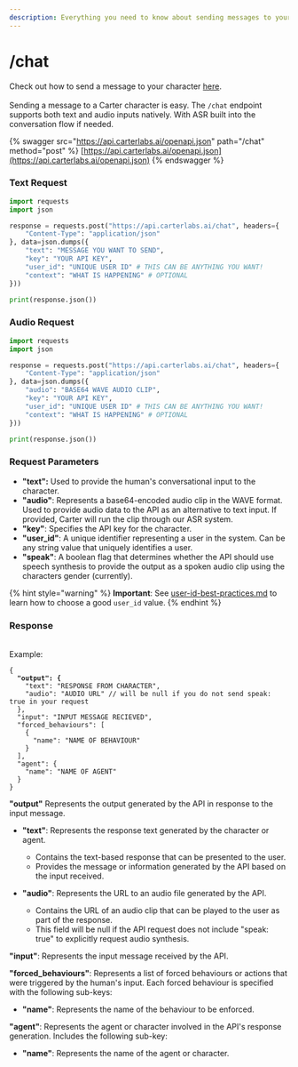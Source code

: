 ```yaml
---
description: Everything you need to know about sending messages to your character.
---
```


# /chat

Check out how to send a message to your character [here](../quick-start/unity.md). \
\
Sending a message to a Carter character is easy. The `/chat` endpoint supports both text and audio inputs natively. With ASR built into the conversation flow if needed.

{% swagger src="https://api.carterlabs.ai/openapi.json" path="/chat" method="post" %}
[https://api.carterlabs.ai/openapi.json](https://api.carterlabs.ai/openapi.json)
{% endswagger %}

### Text Request

```python
import requests
import json

response = requests.post("https://api.carterlabs.ai/chat", headers={
    "Content-Type": "application/json"
}, data=json.dumps({
    "text": "MESSAGE YOU WANT TO SEND",
    "key": "YOUR API KEY",
    "user_id": "UNIQUE USER ID" # THIS CAN BE ANYTHING YOU WANT!
    "context": "WHAT IS HAPPENING" # OPTIONAL
}))

print(response.json())
```

### Audio Request

```python
import requests
import json

response = requests.post("https://api.carterlabs.ai/chat", headers={
    "Content-Type": "application/json"
}, data=json.dumps({
    "audio": "BASE64 WAVE AUDIO CLIP",
    "key": "YOUR API KEY",
    "user_id": "UNIQUE USER ID" # THIS CAN BE ANYTHING YOU WANT!
    "context": "WHAT IS HAPPENING" # OPTIONAL
}))

print(response.json())
```

### Request Parameters

* **"text":** Used to provide the human's conversational input to the character.
* **"audio"**: Represents a base64-encoded audio clip in the WAVE format. Used to provide audio data to the API as an alternative to text input. If provided, Carter will run the clip through our ASR system.
* **"key"**: Specifies the API key for the character.&#x20;
* **"user\_id"**: A unique identifier representing a user in the system. Can be any string value that uniquely identifies a user.
* **"speak"**: A boolean flag that determines whether the API should use speech synthesis to provide the output as a spoken audio clip using the characters gender (currently).

{% hint style="warning" %}
**Important**: See [user-id-best-practices.md](../concepts/user/user-id-best-practices.md "mention") to learn how to choose a good `user_id` value.
{% endhint %}

### Response

\
Example:

<pre class="language-json"><code class="lang-json">{
<strong>  "output": {
</strong>    "text": "RESPONSE FROM CHARACTER",
    "audio": "AUDIO URL" // will be null if you do not send speak: true in your request
  },
  "input": "INPUT MESSAGE RECIEVED",
  "forced_behaviours": [
    {
      "name": "NAME OF BEHAVIOUR"
    }
  ],
  "agent": {
    "name": "NAME OF AGENT"
  }
}
</code></pre>

**"output"** Represents the output generated by the API in response to the input message.

*   **"text"**: Represents the response text generated by the character or agent.

    * Contains the text-based response that can be presented to the user.
    * Provides the message or information generated by the API based on the input received.


*   **"audio"**: Represents the URL to an audio file generated by the API.

    * Contains the URL of an audio clip that can be played to the user as part of the response.
    * This field will be null if the API request does not include "speak: true" to explicitly request audio synthesis.



**"input"**: Represents the input message received by the API.



**"forced\_behaviours"**: Represents a list of forced behaviours or actions that were triggered by the human's input. Each forced behaviour is specified with the following sub-keys:

* **"name"**: Represents the name of the behaviour to be enforced.



**"agent"**: Represents the agent or character involved in the API's response generation. Includes the following sub-key:

* **"name"**: Represents the name of the agent or character.
